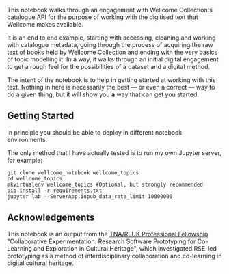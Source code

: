 This notebook walks through an engagement with Wellcome Collection's catalogue API for the purpose of working with the digitised text that Wellcome makes available.

It is an end to end example, starting with accessing, cleaning and working with catalogue metadata, going through the process of acquiring the raw text of books held by Wellcome Collection and ending with the very basics of topic modelling it. In a way, it walks through an initial digital engagement to get a rough feel for the possibilities of a dataset and a digital method.

The intent of the notebook is to help in getting started at working with this text. Nothing in here is necessarily the best &mdash; or even a correct &mdash; way to do a given thing, but it will show you **a** way that can get you started.

## Getting Started

In principle you should be able to deploy in different notebook environments.

The only method that I have actually tested is to run my own Jupyter server, for example:

```
git clone wellcome_notebook wellcome_topics
cd wellcome_topics
mkvirtualenv wellcome_topics #Optional, but strongly recommended
pip install -r requirements.txt
jupyter lab --ServerApp.iopub_data_rate_limit 10000000
```

## Acknowledgements

This notebook is an output from the [TNA/RLUK Professional Fellowship](https://www.rluk.ac.uk/) "Collaborative Experimentation: Research Software Prototyping for Co-Learning and Exploration in Cultural Heritage", which investigated RSE-led prototyping as a method of interdisciplinary collaboration and co-learning in digital cultural heritage.
